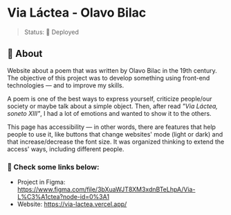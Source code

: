 # Via Láctea - Olavo Bilac
> Status: 🚀 Deployed

## 📌 About

Website about a poem that was written by Olavo Bilac in the 19th century. The objective of this project 
was to develop something using front-end technologies — and to improve my skills.

A poem is one of the best ways to express yourself, criticize people/our society or maybe talk about a simple
object. Then, after read *"Via Láctea, soneto XIII"*, I had a lot of emotions and wanted to show it
to the others.

This page has accessibility — in other words, there are features that help people to use it, like buttons
that change websites' mode (light or dark) and that increase/decrease the font size. It was organized
thinking to extend the access' ways, including different people. 

### 🔗 Check some links below:
- Project in Figma: https://www.figma.com/file/3bXuaWJT8XM3xdnBTeLhpA/Via-L%C3%A1ctea?node-id=0%3A1
- Website: https://via-lactea.vercel.app/
